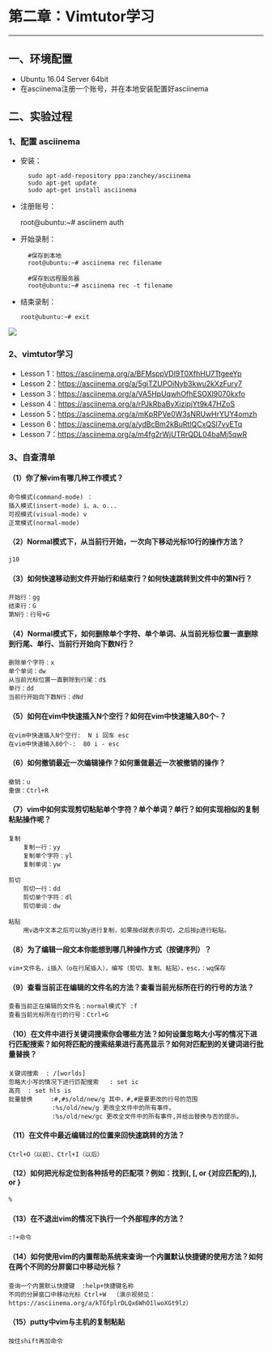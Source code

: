 # 第二章：Vimtutor学习

----------


## 一、环境配置

* Ubuntu 16.04 Server 64bit
* 在asciinema注册一个账号，并在本地安装配置好asciinema

## 二、实验过程

### 1、配置 asciinema

* 安装：

        sudo apt-add-repository ppa:zanchey/asciinema
    	sudo apt-get update
    	sudo apt-get install asciinema

* 注册账号：

	root@ubuntu:~# asciinem auth

* 开始录制： 

	    #保存到本地
    	root@ubuntu:~# asciinema rec filename

		#保存到远程服务器
		root@ubuntu:~# asciinema rec -t filename


* 结束录制：

	`root@ubuntu:~# exit`

![](https://i.imgur.com/fhjn0YN.jpg)
	

### 2、vimtutor学习

* Lesson 1：https://asciinema.org/a/BFMsppVDl9T0XfhHU7TtgeeYp
* Lesson 2：https://asciinema.org/a/5giTZUPOiNyb3kwu2kXzFury7
* Lesson 3：https://asciinema.org/a/VA5HpUqwhOfhESOXl9070kxfo
* Lesson 4：https://asciinema.org/a/rPJkRbaBvXizipjYt9k47HZoS
* Lesson 5：https://asciinema.org/a/mKpRPVe0W3sNRUwHrYUY4omzh
* Lesson 6：https://asciinema.org/a/ydBcBm2kBuRtlQCxQSl7vyETq
* Lesson 7：https://asciinema.org/a/m4fg2rWjUTRrQDL04baMj5qwR


### 3、自查清单

#### （1）你了解vim有哪几种工作模式？

	命令模式(command-mode) ：
    插入模式(insert-mode) i、a、o...
    可视模式(visual-mode) v
    正常模式(normal-mode) 

#### （2）Normal模式下，从当前行开始，一次向下移动光标10行的操作方法？

	j10

#### （3）如何快速移动到文件开始行和结束行？如何快速跳转到文件中的第N行？

	开始行：gg
	结束行：G
	第N行：行号+G

#### （4）Normal模式下，如何删除单个字符、单个单词、从当前光标位置一直删除到行尾、单行、当前行开始向下数N行？

	删除单个字符：x
	单个单词：dw
	从当前光标位置一直删除到行尾：d$
	单行：dd
	当前行开始向下数N行：dNd

#### （5）如何在vim中快速插入N个空行？如何在vim中快速输入80个-？

	在vim中快速插入N个空行:  N i 回车 esc
	在vim中快速输入80个-:  80 i - esc

#### （6）如何撤销最近一次编辑操作？如何重做最近一次被撤销的操作？
	
	撤销：u
	重做：Ctrl+R

#### （7）vim中如何实现剪切粘贴单个字符？单个单词？单行？如何实现相似的复制粘贴操作呢？

	复制 
		复制一行：yy  
		复制单个字符：yl 
		复制单词：yw
	
	剪切
		剪切一行：dd  
		剪切单个字符：dl 
		剪切单词：dw

	粘贴
		用v选中文本之后可以按y进行复制，如果按d就表示剪切，之后按p进行粘贴。

#### （8）为了编辑一段文本你能想到哪几种操作方式（按键序列）？

	vim+文件名，i插入（o在行尾插入），编写（剪切、复制、粘贴），esc，：wq保存

#### （9）查看当前正在编辑的文件名的方法？查看当前光标所在行的行号的方法？

	查看当前正在编辑的文件名：normal模式下 :f
	查看当前光标所在行的行号：Ctrl+G
	
#### （10）在文件中进行关键词搜索你会哪些方法？如何设置忽略大小写的情况下进行匹配搜索？如何将匹配的搜索结果进行高亮显示？如何对匹配到的关键词进行批量替换？

	关键词搜索  : /[worlds]
	忽略大小写的情况下进行匹配搜索   : set ic
	高亮  : set hls is
	批量替换     :#,#s/old/new/g 其中，#,#是要更改的行号的范围
				:%s/old/new/g 更改全文件中的所有事件。
				:%s/old/new/gc 更改全文件中的所有事件,并给出替换与否的提示。 
	
#### （11）在文件中最近编辑过的位置来回快速跳转的方法？
	
	Ctrl+O（以前）、Ctrl+I（以后）
	
#### （12）如何把光标定位到各种括号的匹配项？例如：找到(, [, or {对应匹配的),], or }

	%

#### （13）在不退出vim的情况下执行一个外部程序的方法？

	:!+命令

#### （14）如何使用vim的内置帮助系统来查询一个内置默认快捷键的使用方法？如何在两个不同的分屏窗口中移动光标？

	查询一个内置默认快捷键  :help+快捷键名称
	不同的分屏窗口中移动光标 Ctrl+W  （演示视频见：https://asciinema.org/a/kTGfplrDLQx6WhO1lwoXGt9lz）

#### （15）putty中vim与主机的复制粘贴

	按住shift再加命令
	

	
